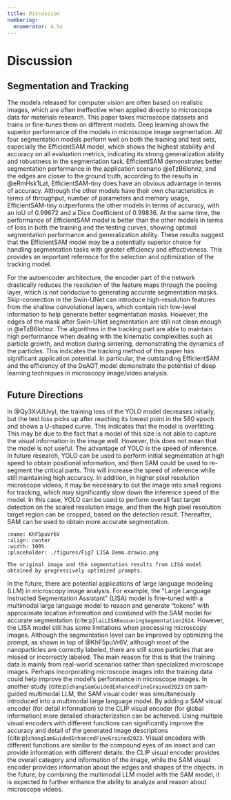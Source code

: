 ```yaml
---
title: Discussion
numbering:
  enumerator: 4.%s
---
```


# Discussion

## Segmentation and Tracking

The models released for computer vision are often based on realistic images, which are often ineffective when applied directly to microscope data for materials research. This paper takes microscope datasets and trains or fine-tunes them on different models. Deep learning shows the superior performance of the models in microscope image segmentation. All four segmentation models perform well on both the training and test sets, especially the EfficientSAM model, which shows the highest stability and accuracy on all evaluation metrics, indicating its strong generalization ability and robustness in the segmentation task. EfficientSAM demonstrates better segmentation performance in the application scenario @eTzB6lohnz, and the edges are closer to the ground truth, according to the results in @eRmHsk1Lat, EfficientSAM-tiny does have an obvious advantage in terms of accuracy. Although the other models have their own characteristics in terms of throughput, number of parameters and memory usage, EfficientSAM-tiny outperforms the other models in terms of accuracy, with an IoU of 0.99672 and a Dice Coefficient of 0.99836. At the same time, the performance of EfficientSAM model is better than the other models in terms of loss in both the training and the testing curves, showing optimal segmentation performance and generalization ability. These results suggest that the EfficientSAM model may be a potentially superior choice for handling segmentation tasks with greater efficiency and effectiveness. This provides an important reference for the selection and optimization of the tracking model.

For the autoencoder architecture, the encoder part of the network drastically reduces the resolution of the feature maps through the pooling layer, which is not conducive to generating accurate segmentation masks. Skip-connection in the Swin-UNet can introduce high-resolution features from the shallow convolutional layers, which contain rich low-level information to help generate better segmentation masks. However, the edges of the mask after Swin-UNet segmentation are still not clean enough in @eTzB6lohnz. The algorithms in the tracking part are able to maintain high performance when dealing with the kinematic complexities such as particle growth, and motion during sintering, demonstrating the dynamics of the particles. This indicates the tracking method of this paper has significant application potential. In particular, the outstanding EfficientSAM and the efficiency of the DeAOT model demonstrate the potential of deep learning techniques in microscopy image/video analysis.

## Future Directions

In @Qy3XvUUvyI, the training loss of the YOLO model decreases initially, but the test loss picks up after reaching its lowest point in the 580 epoch and shows a U-shaped curve. This indicates that the model is overfitting. This may be due to the fact that a model of this size is not able to capture the visual information in the image well. However, this does not mean that the model is not useful. The advantage of YOLO is the speed of inference. In future research, YOLO can be used to perform initial segmentation at high speed to obtain positional information, and then SAM could be used to re-segment the critical parts. This will increase the speed of inference while still maintaining high accuracy. In addition, in higher pixel resolution microscope videos, it may be necessary to cut the image into small regions for tracking, which may significantly slow down the inference speed of the model. In this case, YOLO can be used to perform overall fast target detection on the scaled resolution image, and then the high pixel resolution target region can be cropped, based on the detection result. Thereafter, SAM can be used to obtain more accurate segmentation.

```{figure} #app:fig7
:name: KhF5puVr6V
:align: center
:width: 100%
:placeholder: ./figures/Fig7 LISA Demo.drawio.png

The original image and the segmentation results from LISA model obtained by progressively optimized prompts.
```

In the future, there are potential applications of large language modeling (LLM) in microscopy image analysis. For example, the "Large Language Instructed Segmentation Assistant" (LISA) model is fine-tuned with a multimodal large language model to reason and generate “tokens” with approximate location information and combined with the SAM model for accurate segmentation {cite:p}`laiLISAReasoningSegmentation2024`. However, the LISA model still has some limitations when processing microscopy images. Although the segmentation level can be improved by optimizing the prompt, as shown in top of @KhF5puVr6V, although most of the nanoparticles are correctly labeled, there are still some particles that are missed or incorrectly labeled. The main reason for this is that the training data is mainly from real-world scenarios rather than specialized microscope images. Perhaps incorporating microscope images into the training data could help improve the model’s performance in microscope images. In another study {cite:p}`zhangSamGuidedEnhancedFineGrained2023` on sam-guided multimodal LLM, the SAM visual coder was simultaneously introduced into a multimodal large language model. By adding a SAM visual encoder (for detail information) to the CLIP visual encoder (for global information) more detailed characterization can be achieved. Using multiple visual encoders with different functions can significantly improve the accuracy and detail of the generated image descriptions {cite:p}`zhangSamGuidedEnhancedFineGrained2023`. Visual encoders with different functions are similar to the compound eyes of an insect and can provide information with different details: the CLIP visual encoder provides the overall category and information of the image, while the SAM visual encoder provides information about the edges and shapes of the objects. In the future, by combining the multimodal LLM model with the SAM model, it is expected to further enhance the ability to analyze and reason about microscope videos.
